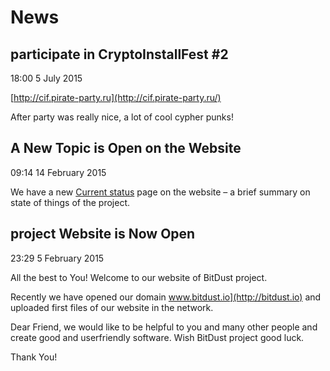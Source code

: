 # News



## participate in CryptoInstallFest #2

18:00  5 July 2015

[http://cif.pirate-party.ru](http://cif.pirate-party.ru/)

After party was really nice, a lot of cool cypher punks!



## A New Topic is Open on the Website

09:14 14 February 2015

We have a new [Current status](status) page on the website – a brief summary on state of things of the project.


## project Website is Now Open 

23:29 5 February 2015

All the best to You!
Welcome to our website of BitDust project.

Recently we have opened our domain www.bitdust.io](http://bitdust.io) and uploaded first files of our website in the network.

Dear Friend, we would like to be helpful to you and many other people and create good and userfriendly software. Wish BitDust project good luck. 

Thank You!





